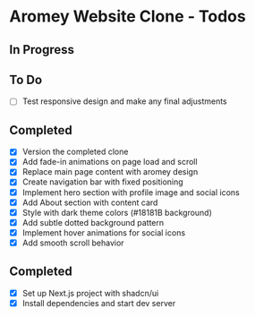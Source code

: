 # Aromey Website Clone - Todos

## In Progress

## To Do
- [ ] Test responsive design and make any final adjustments

## Completed
- [x] Version the completed clone
- [x] Add fade-in animations on page load and scroll
- [x] Replace main page content with aromey design
- [x] Create navigation bar with fixed positioning
- [x] Implement hero section with profile image and social icons
- [x] Add About section with content card
- [x] Style with dark theme colors (#18181B background)
- [x] Add subtle dotted background pattern
- [x] Implement hover animations for social icons
- [x] Add smooth scroll behavior

## Completed
- [x] Set up Next.js project with shadcn/ui
- [x] Install dependencies and start dev server
